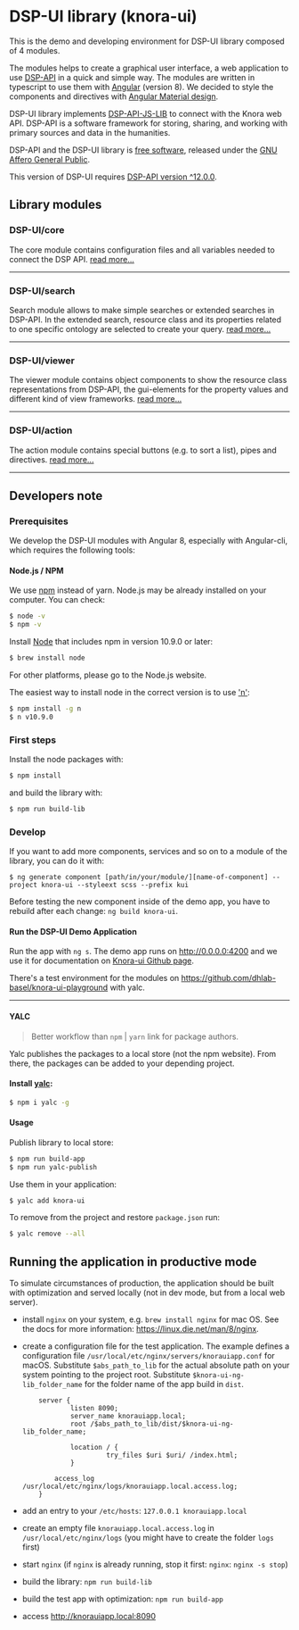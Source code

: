 # DSP-UI library (knora-ui)


This is the demo and developing environment for DSP-UI library composed of 4 modules.

The modules helps to create a graphical user interface, a web application to use [DSP-API](https://www.knora.org) in a quick and simple way. The modules are written in typescript to use them with [Angular](https://angular.io) (version 8). We decided to style the components and directives with [Angular Material design](https://material.angular.io).

DSP-UI library implements [DSP-API-JS-LIB](https://www.npmjs.com/package/@knora/api) to connect with the Knora web API. DSP-API is a software framework for storing, sharing, and working with primary sources and data in the humanities.

DSP-API and the DSP-UI library is [free software](http://www.gnu.org/philosophy/free-sw.en.html), released under the [GNU Affero General Public](http://www.gnu.org/licenses/agpl-3.0.en.html).

This version of DSP-UI requires [DSP-API version ^12.0.0](https://github.com/dasch-swiss/knora-api/releases/tag/v12.0.0).

## Library modules

### DSP-UI/core

The core module contains configuration files and all variables needed to connect the DSP API.
[read more...](https://dasch-swiss.github.io/knora-ui/modules/core)

* * *

### DSP-UI/search

Search module allows to make simple searches or extended searches in DSP-API. In the extended search, resource class and its properties related to one specific ontology are selected to create your query.
[read more...](https://dasch-swiss.github.io/knora-ui/modules/search)

* * *

### DSP-UI/viewer

The viewer module contains object components to show the resource class representations from DSP-API, the gui-elements for the property values and different kind of view frameworks.
[read more...](https://dasch-swiss.github.io/knora-ui/modules/viewer)

* * *

### DSP-UI/action

The action module contains special buttons (e.g. to sort a list), pipes and directives.
[read more...](https://dasch-swiss.github.io/knora-ui/modules/action)

* * *

## Developers note

### Prerequisites

We develop the DSP-UI modules with Angular 8, especially with Angular-cli, which requires the following tools:

#### Node.js / NPM

We use [npm](https://nodejs.dev/an-introduction-to-the-npm-package-manager) instead of yarn. Node.js may be already installed on your computer. You can check:

```bash
$ node -v
$ npm -v
```

Install [Node](https://nodejs.org/en/download/) that includes npm in version 10.9.0 or later: 

```bash
$ brew install node
```

For other platforms, please go to the Node.js website.

The easiest way to install node
in the correct version is to use ['n'](https://github.com/tj/n):

```bash
$ npm install -g n
$ n v10.9.0
```

### First steps

Install the node packages with:

```bash
$ npm install
```

and build the library with:

```bash
$ npm run build-lib
```

### Develop

If you want to add more components, services and so on to a module of the library, you can do it with:

`$ ng generate component [path/in/your/module/][name-of-component] --project knora-ui --styleext scss --prefix kui`

Before testing the new component inside of the demo app, you have to rebuild after each change: `ng build knora-ui`.

#### Run the DSP-UI Demo Application

Run the app with `ng s`. The demo app runs on <http://0.0.0.0:4200> and we use it for documentation on [Knora-ui Github page](https://dasch-swiss.github.io/knora-ui).

There's a test environment for the modules on <https://github.com/dhlab-basel/knora-ui-playground> with yalc.

* * *

#### YALC

> Better workflow than `npm` \| `yarn` link for package authors.

Yalc publishes the packages to a local store (not the npm website).
From there, the packages can be added to your depending project.

#### Install [yalc](https://github.com/whitecolor/yalc):

```bash
$ npm i yalc -g
```

#### Usage

Publish library to local store:

```bash
$ npm run build-app
$ npm run yalc-publish
```

Use them in your application:

```bash
$ yalc add knora-ui
```

To remove from the project and restore `package.json` run:

```bash
$ yalc remove --all
```

## Running the application in productive mode
To simulate circumstances of production, the application should be built with optimization and served locally 
(not in dev mode, but from a local web server).

- install `nginx` on your system, e.g. `brew install nginx` for mac OS. See the docs for more information: <https://linux.die.net/man/8/nginx>.
- create a configuration file for the test application.
  The example defines a configuration file `/usr/local/etc/nginx/servers/knorauiapp.conf` for macOS.
  Substitute `$abs_path_to_lib` for the actual absolute path on your system pointing to the project root.
  Substitute `$knora-ui-ng-lib_folder_name` for the folder name of the app build in `dist`.

    ```nginx
        server {
                listen 8090;
                server_name knorauiapp.local;
                root /$abs_path_to_lib/dist/$knora-ui-ng-lib_folder_name;
    
                location / {
                         try_files $uri $uri/ /index.html;
                }
    
            access_log /usr/local/etc/nginx/logs/knorauiapp.local.access.log;
        }
    ```

- add an entry to your `/etc/hosts`: `127.0.0.1	knorauiapp.local`
- create an empty file `knorauiapp.local.access.log` in `/usr/local/etc/nginx/logs` 
  (you might have to create the folder `logs` first)
- start `nginx` (if `nginx` is already running, stop it first: `nginx`: `nginx -s stop`)
- build the library: `npm run build-lib`
- build the test app with optimization: `npm run build-app`
- access <http://knorauiapp.local:8090>



